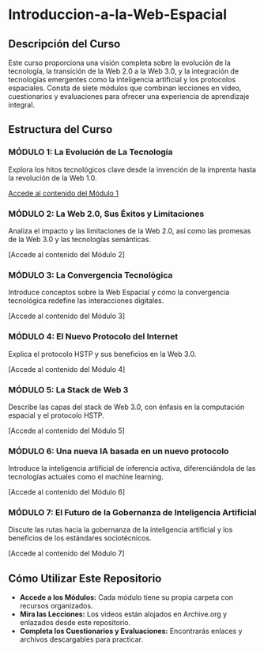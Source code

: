 # Introduccion-a-la-Web-Espacial

## Descripción del Curso
Este curso proporciona una visión completa sobre la evolución de la tecnología, la transición de la Web 2.0 a la Web 3.0, y la integración de tecnologías emergentes como la inteligencia artificial y los protocolos espaciales. Consta de siete módulos que combinan lecciones en video, cuestionarios y evaluaciones para ofrecer una experiencia de aprendizaje integral.

## Estructura del Curso
### MÓDULO 1: La Evolución de La Tecnología
Explora los hitos tecnológicos clave desde la invención de la imprenta hasta la revolución de la Web 1.0.

[Accede al contenido del Módulo 1](https://github.com/SpatialWebAgency/Introduccion-a-la-Web-Espacial/blob/main/Material/Modulo%201/readme.md)

### MÓDULO 2: La Web 2.0, Sus Éxitos y Limitaciones
Analiza el impacto y las limitaciones de la Web 2.0, así como las promesas de la Web 3.0 y las tecnologías semánticas.

[Accede al contenido del Módulo 2]

### MÓDULO 3: La Convergencia Tecnológica
Introduce conceptos sobre la Web Espacial y cómo la convergencia tecnológica redefine las interacciones digitales.

[Accede al contenido del Módulo 3]

### MÓDULO 4: El Nuevo Protocolo del Internet
Explica el protocolo HSTP y sus beneficios en la Web 3.0.

[Accede al contenido del Módulo 4]

### MÓDULO 5: La Stack de Web 3
Describe las capas del stack de Web 3.0, con énfasis en la computación espacial y el protocolo HSTP.

[Accede al contenido del Módulo 5]

### MÓDULO 6: Una nueva IA basada en un nuevo protocolo
Introduce la inteligencia artificial de inferencia activa, diferenciándola de las tecnologías actuales como el machine learning.

[Accede al contenido del Módulo 6]

### MÓDULO 7: El Futuro de la Gobernanza de Inteligencia Artificial
Discute las rutas hacia la gobernanza de la inteligencia artificial y los beneficios de los estándares sociotécnicos.

[Accede al contenido del Módulo 7]

## Cómo Utilizar Este Repositorio
* **Accede a los Módulos:** Cada módulo tiene su propia carpeta con recursos organizados.
* **Mira las Lecciones:** Los videos están alojados en Archive.org y enlazados desde este repositorio.
* **Completa los Cuestionarios y Evaluaciones:** Encontrarás enlaces y archivos descargables para practicar.
